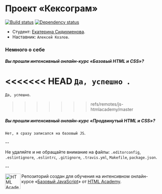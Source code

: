 # Проект «Кексограм»

[![Build status][travis-image]][travis-url]
[![Dependency status][dependency-image]][dependency-url]

* Студент: [Екатерина Сидихменова](https://htmlacademy.ru/profile/id39455).
* Наставник: `Алексей Козлов`.

### Немного о себе

##### Вы прошли интенсивный онлайн-курс «Базовый HTML и CSS»?
<<<<<<< HEAD
`Да, успешно `.
=======
`Да, успешно`.
>>>>>>> refs/remotes/js-htmlacademy/master

##### Вы прошли интенсивный онлайн-курс «Продвинутый HTML и CSS»?
`Нет, я сразу записался на базовый JS`.

--

Не удаляйте и не обращайте внимание на файлы: `.editorconfig`, `.eslintignore`, `.eslintrc`, `.gitignore`, `.travis.yml`, `Makefile`, `package.json`.

--

<a href="https://htmlacademy.ru/js_intensive"><img align="left" width="50" height="50" title="HTML Academy" src="https://htmlacademy.ru/static/img/logo-github-javascript.svg"></a>

Репозиторий создан для обучения на интенсивном онлайн-курсе «[Базовый JavaScript](https://htmlacademy.ru/js_intensive)» от [HTML Academy](https://htmlacademy.ru).

[travis-image]: https://travis-ci.org/js-htmlacademy/39455-keksogram.svg?branch=master
[travis-url]: https://travis-ci.org/js-htmlacademy/39455-keksogram
[dependency-image]: https://david-dm.org/js-htmlacademy/39455-keksogram.svg?style=flat-square
[dependency-url]: https://david-dm.org/js-htmlacademy/39455-keksogram
